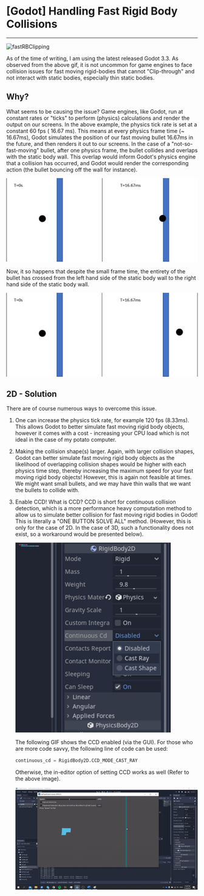 # [Godot] Handling Fast Rigid Body Collisions 

-------

![fastRBClipping](C:\Users\Jamesong7822\Desktop\FastRigidBodyTutorial\Documentation\Assets\fastRBClipping.gif)

As of the time of writing, I am using the latest released Godot 3.3. As observed from the above gif, it is not uncommon for game engines to face collision issues for fast moving rigid-bodies that cannot "Clip-through" and not interact with static bodies, especially thin static bodies.

## Why?

What seems to be causing the issue? Game engines, like Godot, run at constant rates or "ticks" to perform (physics) calculations and render the output on our screens. In the above example, the physics tick rate is set at a constant 60 fps ( 16.67 ms). This means at every physics frame time (~ 16.67ms), Godot simulates the position of our fast moving bullet 16.67ms in the future, and then renders it out to our screens. In the case of a "not-so-fast-moving" bullet, after one physics frame, the bullet collides and overlaps with the static body wall. This overlap would inform Godot's physics engine that a collision has occurred, and Godot would render the corresponding action (the bullet bouncing off the wall for instance).

![notsofastRB](Assets\notsofastRB.png)

Now, it so happens that despite the small frame time, the entirety of the bullet has crossed from the left hand side of the static body wall to the right hand side of the static body wall. 

![fastRBClipping](Assets\fastRBClipping.png)

## 2D - Solution

There are of course numerous ways to overcome this issue.

1) One can increase the physics tick rate, for example 120 fps (8.33ms). This allows Godot to better simulate fast moving rigid body objects, however it comes with a cost - increasing your CPU load which is not ideal in the case of my potato computer.

2) Making the collision shape(s) larger. Again, with larger collision shapes, Godot can better simulate fast moving rigid body objects as the likelihood of overlapping collision shapes would be higher with each physics time step, thereby increasing the maximum speed for your fast moving rigid body objects! However, this is again not feasible at times. We might want small bullets, and we may have thin walls that we want the bullets to collide with.

3) Enable CCD! What is CCD? CCD is short for continuous collision detection, which is a more performance heavy computation method to allow us to simulate better collision for fast moving rigid bodies in Godot! This is literally a "ONE BUTTON SOLVE ALL" method. (However, this is only for the case of 2D. In the case of 3D, such a functionality does not exist, so a workaround would be presented below). 

   <img src="Assets\enableCCD2D.png" height="500px"/>

   The following GIF shows the CCD enabled (via the GUI). For those who are more code savvy, the following line of code can be used:

   ```python
   continuous_cd = RigidBody2D.CCD_MODE_CAST_RAY
   ```

   Otherwise, the in-editor option of setting CCD works as well (Refer to the above image).

   <img src="Assets/raycastCCD.gif" >

   

   
